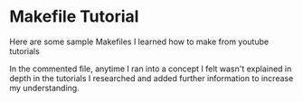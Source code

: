 # Makefile Tutorial 
Here are some sample Makefiles I learned how to make from youtube tutorials

In the commented file, anytime I ran into a concept I felt wasn't explained in
depth in the tutorials I researched and added further information to increase
my understanding.
